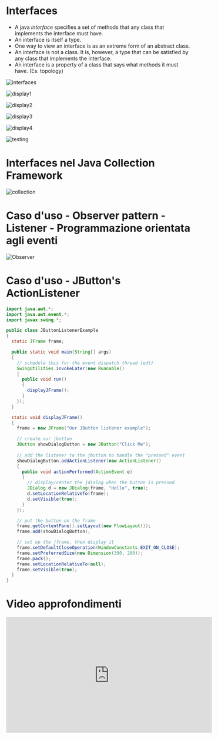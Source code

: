 # Interfaces

 - A java *interface* specifies a set of methods that any class that implements the interface must have.
 - An interface is itself a type.
 - One way to view an interface is as an extreme form of an abstract class.
 - An interface is not a class. It is, however, a type that can be satisfied by any class that implements the interface.
 - An interface is a property of a class that says what methods it must have. (Es. topology)

 
![interfaces](img/interfaces.png "interfaces")


![display1](img/diplay1.png "display1")


![display2](img/diplay2.png "display2")


![display3](img/diplay3.png "display3")


![display4](img/display4.png "display4")

![testing](img/testint.png "testing")


# Interfaces nel Java Collection Framework

![collection](img/collections.png "collection")

# Caso d'uso - Observer pattern - Listener - Programmazione orientata agli eventi

![Observer](img/observer.png "Observer")

# Caso d'uso - JButton's ActionListener
``` java
import java.awt.*;
import java.awt.event.*;
import javax.swing.*;

public class JButtonListenerExample
{
  static JFrame frame;

  public static void main(String[] args)
  {
    // schedule this for the event dispatch thread (edt)
    SwingUtilities.invokeLater(new Runnable()
    {
      public void run()
      {
        displayJFrame();
      }
    });
  }

  static void displayJFrame()
  {
    frame = new JFrame("Our JButton listener example");

    // create our jbutton
    JButton showDialogButton = new JButton("Click Me");
    
    // add the listener to the jbutton to handle the "pressed" event
    showDialogButton.addActionListener(new ActionListener()
    {
      public void actionPerformed(ActionEvent e)
      {
        // display/center the jdialog when the button is pressed
        JDialog d = new JDialog(frame, "Hello", true);
        d.setLocationRelativeTo(frame);
        d.setVisible(true);
      }
    });

    // put the button on the frame
    frame.getContentPane().setLayout(new FlowLayout());
    frame.add(showDialogButton);

    // set up the jframe, then display it
    frame.setDefaultCloseOperation(WindowConstants.EXIT_ON_CLOSE);
    frame.setPreferredSize(new Dimension(300, 200));
    frame.pack();
    frame.setLocationRelativeTo(null);
    frame.setVisible(true);
  }
}
```


# Video approfondimenti

<iframe width="560" height="315" src="https://www.youtube.com/embed/f8vh966cOcw" frameborder="0" allow="accelerometer; autoplay; encrypted-media; gyroscope; picture-in-picture" allowfullscreen></iframe>

